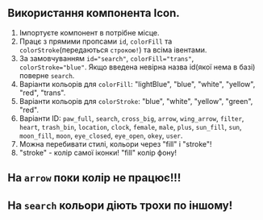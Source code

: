 ## Використання компонента Icon.

1. Імпортуєте компонент в потрібне місце.
2. Працє з прямими пропсами `id`, `colorFill` та `colorStroke`(передаються `строкою!`) та всіма івентами.
3. За замовчуванням `id="search"`, `colorFill="trans"`, `colorStroke="blue"`. Якщо введена невірна назва id(якої нема в базі) поверне `search`.
4. Варіанти кольорів для `colorFill`: "lightBlue", "blue", "white", "yellow", "red", "trans".
5. Варіанти кольорів для `colorStroke`: "blue", "white", "yellow", "green", "red".
6. Варіанти ID: `paw_full`, `search`, `cross_big`, `arrow`, `wing_arrow`, `filter`, `heart`, `trash_bin`, `location`, `clock`, `female`, `male`, `plus`, `sun_fill`, `sun`, `moon_fill`, `moon`, `eye_closed`, `eye_open`, `okey`, `user`.
7. Можна перебивати стилі, кольори через "fill" i "stroke"!
8. "stroke" - колір самої іконки! "fill" колір фону!

## На `arrow` поки колір не працює!!!

## На `search` кольори діють трохи по іншому!
